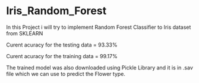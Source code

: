# Iris_Random_Forest
In this Project i will try to implement Random Forest Classifier to Iris dataset from SKLEARN


Curent acuracy for the testing data  = 93.33%


Curent acuracy for the training data  = 99.17%

The trained model was also downloaded using Pickle Library and it is in .sav file which we can use to predict the Flower type.
